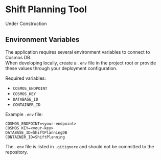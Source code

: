 # Shift Planning Tool

Under Construction

## Environment Variables

The application requires several environment variables to connect to Cosmos DB.  
When developing locally, create a `.env` file in the project root or provide
these values through your deployment configuration.

Required variables:

- `COSMOS_ENDPOINT`
- `COSMOS_KEY`
- `DATABASE_ID`
- `CONTAINER_ID`

Example `.env` file:

```
COSMOS_ENDPOINT=<your-endpoint>
COSMOS_KEY=<your-key>
DATABASE_ID=ShiftPlanningDB
CONTAINER_ID=ShiftPlanning
```

The `.env` file is listed in `.gitignore` and should not be committed to the
repository.
